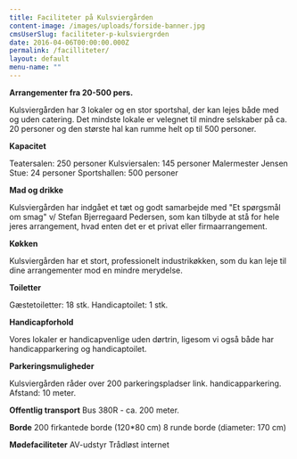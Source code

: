 ```yaml
---
title: Faciliteter på Kulsviergården
content-image: /images/uploads/forside-banner.jpg
cmsUserSlug: faciliteter-p-kulsviergrden
date: 2016-04-06T00:00:00.000Z
permalink: /facilliteter/
layout: default
menu-name: ""
---
```


**Arrangementer fra 20-500 pers.**

Kulsviergården har 3 lokaler og en stor sportshal, der kan lejes både med og uden catering. Det mindste lokale er velegnet til mindre selskaber på ca. 20 personer og den største hal kan rumme helt op til 500 personer.

**Kapacitet**

Teatersalen: 250 personer
Kulsviersalen: 145 personer
Malermester Jensen Stue: 24 personer
Sportshallen: 500 personer

**Mad og drikke**
 
Kulsviergården har indgået et tæt og godt samarbejde med "Et spørgsmål om smag" v/ Stefan Bjerregaard Pedersen, som kan tilbyde at stå for hele jeres arrangement, hvad enten det er et privat eller firmaarrangement.

**Køkken**

Kulsviergården har et stort, professionelt industrikøkken, som du kan leje til dine arrangementer mod en mindre merydelse.

**Toiletter**

Gæstetoiletter: 18 stk.
Handicaptoilet: 1 stk.

**Handicapforhold**

Vores lokaler er handicapvenlige uden dørtrin, ligesom vi også både har handicapparkering og handicaptoilet. 

**Parkeringsmuligheder**

Kulsviergården råder over 200 parkeringspladser link. handicapparkering. Afstand: 10 meter.

**Offentlig transport**
Bus 380R - ca. 200 meter.

**Borde**
200 firkantede borde (120*80 cm)
8 runde borde (diameter: 170 cm)

**Mødefaciliteter**
AV-udstyr
Trådløst internet